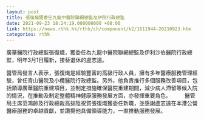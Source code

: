 ```yaml
---
layout: post
title: 張復熾獲委任九龍中醫院聯網總監及伊院行政總監
date: 2021-09-23 18:24:19.000000000 +08:00
link: https://news.rthk.hk/rthk/ch/component/k2/1611944-20210923.htm
categories: rthk
---
```


廣華醫院行政總監張復熾，獲委任為九龍中醫院聯網總監及伊利沙伯醫院行政總監，明年3月1日履新，接替退休的盧志遠。

醫管局發言人表示，張復熾是經驗豐富的高級行政人員，擁有多年醫療服務管理經驗，曾任青山醫院及小欖醫院行政總監。另外，他負責推行多個服務改善項目，包括領導廣華醫院重建項目，並制定措施確保醫院重建期間，減少病人滯留等候入院的情況，在推動及制定整體精神健康服務發展方面，亦發揮重要角色。
　　 
醫管局主席范鴻齡及行政總裁高拔陞祝賀張復熾獲委任新職，並感謝盧志遠在本港公營醫療服務的卓越貢獻，並讚揚他具備領導能力，一直推動服務發展。

